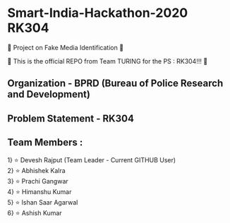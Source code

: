 # Smart-India-Hackathon-2020 RK304    
:checkered_flag: Project on Fake Media Identification :checkered_flag:  

  :rocket: This is the official REPO from Team TURING for the PS : RK304!!! :rocket: <br/>
 ## Organization - BPRD (Bureau of Police Research and Development)  
 ## Problem Statement - RK304  
 ## Team Members :  
 
  1} :star: Devesh Rajput (Team Leader - Current GITHUB User) <br/>
  2} :star: Abhishek Kalra <br/>
  3} :star: Prachi Gangwar <br/>
  4} :star: Himanshu Kumar <br/>
  5} :star: Ishan Saar Agarwal <br/>
  6} :star: Ashish Kumar <br/>
